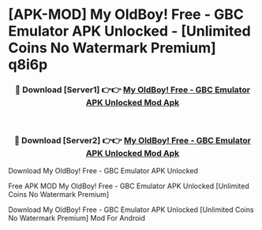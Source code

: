 # [APK-MOD] My OldBoy! Free - GBC Emulator APK Unlocked - [Unlimited Coins No Watermark Premium] q8i6p



<div align="center">
<h3>🔴 Download [Server1] 👉👉 <a href="https://momento.my/?title=My_OldBoy!_Free_-_GBC_Emulator_APK_Unlocked">My OldBoy! Free - GBC Emulator APK Unlocked Mod Apk</a></h3><br>

<h3>🔴 Download [Server2] 👉👉 <a href="https://momento.my/?title=My_OldBoy!_Free_-_GBC_Emulator_APK_Unlocked">My OldBoy! Free - GBC Emulator APK Unlocked Mod Apk</a></h3>
</div>



Download My OldBoy! Free - GBC Emulator APK Unlocked 

Free APK MOD My OldBoy! Free - GBC Emulator APK Unlocked [Unlimited Coins No Watermark Premium]

Download My OldBoy! Free - GBC Emulator APK Unlocked [Unlimited Coins No Watermark Premium] Mod For Android
